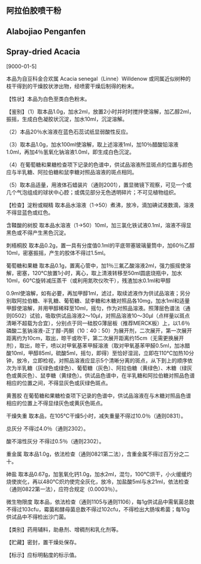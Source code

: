## 阿拉伯胶喷干粉

## Alabojiao Penganfen

## Spray-dried Acacia

[9000-01-5]

本品为自豆科金合欢属 Acacia senegal（Linne）Willdenow 或同属近似树种的枝干得到的干燥胶状渗出物，经喷雾干燥后制得的粉末。

【性状】本品为白色至类白色粉末。

【鉴别】（1）取本品1.0g，加水2ml，放置2小时并时时搅拌使溶解，加乙醇2ml，振摇，生成白色凝胶状沉淀，加水10ml，沉淀溶解。

（2）本品20％水溶液在蓝色石蕊试纸显弱酸性反应。

（3）取本品1.0g，加水100ml使溶解，取上述溶液1ml，加10％醋酸铅溶液1.0ml，再加4％氢氧化钠溶液1.0ml，即生成白色沉淀。

（4）在葡萄糖和果糖检查项下记录的色谱中，供试品溶液所显斑点的位置与颜色应与半乳糖、阿拉伯糖和鼠李糖对照品溶液的斑点相同。

（5）取本品适量，用液体石蜡装片（通则2001），置显微镜下观察，可见一个或几个气泡组成的球状中心腔；或偶见部分无色透明碎片；不可见植物组织。

【检查】淀粉或糊精 取本品水溶液（1→50）煮沸，放冷，滴加碘试液数滴，溶液不得显蓝色或红色。

含鞣酸的树胶 取本品水溶液（1→50）10ml，加三氯化铁试液0.1ml，溶液不得显黑色或不得产生黑色沉淀。

刺梧桐胶 取本品0.2g，置一具有分度值0.1ml的平底带塞玻璃量筒中，加60％乙醇10ml，密塞振摇，产生的胶体不得过1.5ml。

葡萄糖和果糖 取本品0.1g，置离心管中，加1％三氟乙酸溶液2ml，强力振摇使溶解，密塞，120℃放置1小时，离心，取上清液转移至50ml圆底烧瓶中，加水10ml，60℃旋转减压蒸干（或利用氮吹仪吹干），残渣加水0.1ml和甲醇

0.9ml使溶解，如有必要，再加甲醇1ml，滤过，取续滤液作为供试品溶液；另分别取阿拉伯糖、半乳糖、葡萄糖、鼠李糖和木糖对照品各10mg，加水1ml和适量甲醇使溶解，并用甲醇稀释至10ml，摇匀，作为对照品溶液。照薄层色谱法（通则0502）试验，吸取供试品溶液2～10μl，对照品溶液10～30μl（点样量以斑点清晰不超载为合宜），分别点于同一硅胶G薄层板（推荐MERCK板）上，以1.6％磷酸二氢钠溶液-正丁醇-丙酮（10：40：50）为展开剂，二次展开，第一次展开距离约为10cm，取出，晾干或吹干，第二次展开距离约15cm（无需更换展开剂），取出，晾干，喷以对甲氧基苯甲醛溶液（取对甲氧基苯甲醛0.5ml，加冰醋酸10ml，甲醇85ml，硫酸5ml，摇匀，即得）至恰好湿润，立即在110℃加热10分钟，放冷，立即检视，对照品溶液应显示5个清晰分离的斑点，从下到上的顺序依次为半乳糖（灰绿色或绿色）、葡萄糖（灰色）、阿拉伯糖（黄绿色）、木糖（绿灰色或黄灰色）、鼠李糖（黄绿色）。供试品色谱中，在半乳糖和阿拉伯糖对照品色谱相应的位置之间，不得显灰色或灰绿色斑点。

黄蓍胶 在葡萄糖和果糖检查项下记录的色谱中，供试品溶液在与木糖对照品色谱相应的位置上不得显绿灰色或黄灰色斑点。

干燥失重 取本品，在105℃干燥5小时，减失重量不得过10.0％（通则0831）。

总灰分 不得过4.0％（通则2302）。

酸不溶性灰分 不得过0.5％（通则2302）。

重金属 取本品1.0g，依法检查（通则0821第二法），含重金属不得过百万分之二十。

砷盐 取本品0.67g，加氢氧化钙1.0g，加水2ml，混匀，100℃烘干，小火缓缓灼烧使炭化，再以480℃炽灼使完全灰化，放冷，加盐酸5ml与水21ml，依法检查（通则0822第一法），应符合规定（0.0003％）。

微生物限度 取本品，依法检查（通则1105与通则1106），每1g供试品中需氧菌总数不得过103cfu，霉菌和酵母菌总数不得过102cfu，不得检出大肠埃希菌；每10g供试品中不得检出沙门菌。

【类别】药用辅料，助悬剂、增稠剂和乳化剂等。

【贮藏】密封，置干燥处保存。

【标示】应标明黏度的标示值。